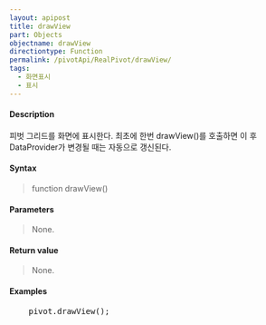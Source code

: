 ```yaml
---
layout: apipost
title: drawView
part: Objects
objectname: drawView
directiontype: Function
permalink: /pivotApi/RealPivot/drawView/
tags:
  - 화면표시
  - 표시
---
```



#### Description

 피벗 그리드를 화면에 표시한다.
 최초에 한번 drawView()를 호출하면 이 후 DataProvider가 변경될 때는 자동으로 갱신된다.         

#### Syntax

> function drawView()

#### Parameters

> None.

#### Return value

> None.

#### Examples 

<pre class="prettyprint">
	pivot.drawView();
</pre>

